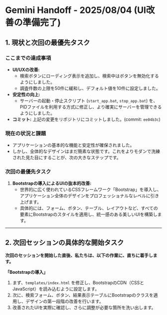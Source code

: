 # Gemini Handoff - 2025/08/04 (UI改善の準備完了)

## 1. 現状と次回の最優先タスク

### ここまでの達成事項
*   **UI/UXの改善:**
    *   検索ボタンにローディング表示を追加し、検索中はボタンを無効化するようにしました。
    *   調査件数の上限を50件に緩和し、デフォルト値を10件に設定しました。
*   **安定性の向上:**
    *   サーバーの起動・停止スクリプト (`start_app.bat`, `stop_app.bat`) を、PIDファイルを利用する方式に修正し、より確実にサーバーを管理できるようにしました。
*   **コミット:** 上記の変更をリポジトリにコミットしました。(commit: `ee04b3c`)

### 現在の状況と課題
*   アプリケーションの基本的な機能と安定性が確保されました。
*   しかし、全体的なデザインはまだ簡素な状態です。これをよりモダンで洗練された見た目にすることが、次の大きなステップです。

### 次回の最優先タスク
1.  **Bootstrapの導入によるUIの抜本的改善:**
    *   世界的に広く使われているCSSフレームワーク「Bootstrap」を導入し、アプリケーション全体のデザインをプロフェッショナルなレベルに引き上げます。
    *   具体的には、フォーム、ボタン、テーブル、レイアウトなど、すべての要素にBootstrapのスタイルを適用し、統一感のある美しいUIを構築します。

---

## 2. 次回セッションの具体的な開始タスク

**次回のセッションを開始した直後、私たちは、以下の作業に、直ちに着手します。**

**「Bootstrapの導入」**

1.  まず、`templates/index.html` を修正し、BootstrapのCDN（CSSとJavaScript）を読み込むように設定します。
2.  次に、検索フォーム、ボタン、結果表示テーブルにBootstrapのクラスを適用し、デザインの第一段階の改善を行います。
3.  改善されたUIを実際に確認し、さらに調整が必要な箇所を洗い出します。

